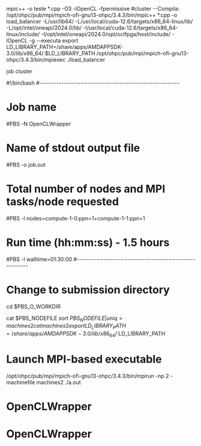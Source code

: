 mpic++ -o teste *.cpp -O3  -lOpenCL -fpermissive
#cluster
--Compila:
/opt/ohpc/pub/mpi/mpich-ofi-gnu13-ohpc/3.4.3/bin/mpic++ *.cpp -o load_balancer -L/usr/lib64/  -L/usr/local/cuda-12.6/targets/x86_64-linux/lib/ -L/opt/intel/oneapi/2024.0/lib/ -I/usr/local/cuda-12.6/targets/x86_64-linux/include/ -I/opt/intel/oneapi/2024.0/opt/oclfpga/host/include/ -lOpenCL -g
--executa
export LD_LIBRARY_PATH=/share/apps/AMDAPPSDK-3.0/lib/x86_64/:$LD_LIBRARY_PATH
/opt/ohpc/pub/mpi/mpich-ofi-gnu13-ohpc/3.4.3/bin/mpiexec ./load_balancer


job cluster

#!/bin/bash
#----------------------------------------------------------
# Job name
#PBS -N OpenCLWrapper

# Name of stdout output file
#PBS -o job.out

# Total number of nodes and MPI tasks/node requested
#PBS -l nodes=compute-1-0:ppn=1+compute-1-1:ppn=1

# Run time (hh:mm:ss) - 1.5 hours
#PBS -l walltime=01:30:00
#----------------------------------------------------------

# Change to submission directory
cd $PBS_O_WORKDIR

cat $PBS_NODEFILE
sort $PBS_NODEFILE | uniq > machines2
cat machines2
export LD_LIBRARY_PATH=/share/apps/AMDAPPSDK-3.0/lib/x86_64/:$LD_LIBRARY_PATH
# Launch MPI-based executable
/opt/ohpc/pub/mpi/mpich-ofi-gnu13-ohpc/3.4.3/bin/mpirun -np 2 -machinefile machines2 ./a.out

# OpenCLWrapper
# OpenCLWrapper
